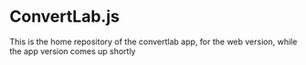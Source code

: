 # ConvertLab.js
This is the home repository of the convertlab app, for the web version, while the app version comes up shortly
